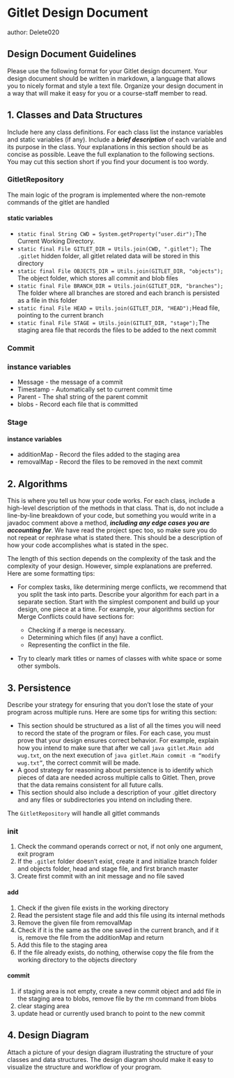 # Gitlet Design Document
author: Delete020

## Design Document Guidelines

Please use the following format for your Gitlet design document. Your design
document should be written in markdown, a language that allows you to nicely 
format and style a text file. Organize your design document in a way that 
will make it easy for you or a course-staff member to read.  

## 1. Classes and Data Structures

Include here any class definitions. For each class list the instance
variables and static variables (if any). Include a ***brief description***
of each variable and its purpose in the class. Your explanations in
this section should be as concise as possible. Leave the full
explanation to the following sections. You may cut this section short
if you find your document is too wordy.

### GitletRepository

The main logic of the program is implemented where the non-remote commands of the gitlet are handled

#### static variables

- `static final String CWD = System.getProperty("user.dir");`The Current Working Directory.
- `static final File GITLET_DIR = Utils.join(CWD, ".gitlet");` The `.gitlet` hidden folder, all gitlet related data will be stored in this directory
- `static final File OBJECTS_DIR = Utils.join(GITLET_DIR, "objects");` The object folder, which stores all commit and blob files
- `static final File BRANCH_DIR = Utils.join(GITLET_DIR, "branches");` The folder where all branches are stored and each branch is persisted as a file in this folder
- `static final File HEAD = Utils.join(GITLET_DIR, "HEAD");`Head file, pointing to the current branch
- `static final File STAGE = Utils.join(GITLET_DIR, "stage");`The staging area file that records the files to be added to the next commit

### Commit

### instance variables

- Message - the message of a commit
- Timestamp - Automatically set to current commit time
- Parent - The sha1 string of the parent commit
- blobs - Record each file that is committed

### Stage

#### instance variables

- additionMap - Record the files added to the staging area
- removalMap - Record the files to be removed in the next commit

## 2. Algorithms

This is where you tell us how your code works. For each class, include
a high-level description of the methods in that class. That is, do not
include a line-by-line breakdown of your code, but something you would
write in a javadoc comment above a method, ***including any edge cases
you are accounting for***. We have read the project spec too, so make
sure you do not repeat or rephrase what is stated there.  This should
be a description of how your code accomplishes what is stated in the
spec.


The length of this section depends on the complexity of the task and
the complexity of your design. However, simple explanations are
preferred. Here are some formatting tips:

* For complex tasks, like determining merge conflicts, we recommend
  that you split the task into parts. Describe your algorithm for each
  part in a separate section. Start with the simplest component and
  build up your design, one piece at a time. For example, your
  algorithms section for Merge Conflicts could have sections for:

   * Checking if a merge is necessary.
   * Determining which files (if any) have a conflict.
   * Representing the conflict in the file.
  
* Try to clearly mark titles or names of classes with white space or
  some other symbols.

## 3. Persistence

Describe your strategy for ensuring that you don’t lose the state of your program
across multiple runs. Here are some tips for writing this section:

* This section should be structured as a list of all the times you
  will need to record the state of the program or files. For each
  case, you must prove that your design ensures correct behavior. For
  example, explain how you intend to make sure that after we call
       `java gitlet.Main add wug.txt`,
  on the next execution of
       `java gitlet.Main commit -m “modify wug.txt”`, 
  the correct commit will be made.
* A good strategy for reasoning about persistence is to identify which
  pieces of data are needed across multiple calls to Gitlet. Then,
  prove that the data remains consistent for all future calls.
* This section should also include a description of your .gitlet
  directory and any files or subdirectories you intend on including
  there.

The `GitletRepository` will handle all gitlet commands

### init

1. Check the command operands correct or not, if not only one argument, exit program 
2. If the `.gitlet` folder doesn’t exist, create it and initialize branch folder and objects folder,  head and stage file, and first branch master
3. Create first commit  with an init message and no file saved

#### add

1. Check if the given file exists in the working directory
2. Read the persistent stage file and add this file using its internal methods
3. Remove the given file from removalMap
4. Check if it is the same as the one saved in the current branch, and if it is, remove the file from the additionMap and return
5. Add this file to the staging area 
6. If the file already exists, do nothing, otherwise copy the file from the working directory to the objects directory

#### commit

1. if staging area is not empty, create a new commit object and add file in the staging area to blobs, remove file by the  rm command from blobs 
2. clear staging area
3. update head or currently used branch to point to the new commit

## 4. Design Diagram

Attach a picture of your design diagram illustrating the structure of your
classes and data structures. The design diagram should make it easy to 
visualize the structure and workflow of your program.

